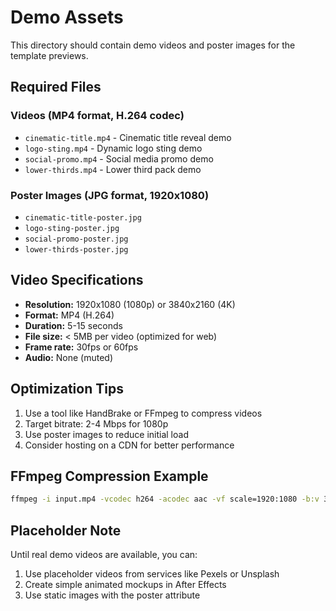 # Demo Assets

This directory should contain demo videos and poster images for the template previews.

## Required Files

### Videos (MP4 format, H.264 codec)
- `cinematic-title.mp4` - Cinematic title reveal demo
- `logo-sting.mp4` - Dynamic logo sting demo
- `social-promo.mp4` - Social media promo demo
- `lower-thirds.mp4` - Lower third pack demo

### Poster Images (JPG format, 1920x1080)
- `cinematic-title-poster.jpg`
- `logo-sting-poster.jpg`
- `social-promo-poster.jpg`
- `lower-thirds-poster.jpg`

## Video Specifications

- **Resolution:** 1920x1080 (1080p) or 3840x2160 (4K)
- **Format:** MP4 (H.264)
- **Duration:** 5-15 seconds
- **File size:** < 5MB per video (optimized for web)
- **Frame rate:** 30fps or 60fps
- **Audio:** None (muted)

## Optimization Tips

1. Use a tool like HandBrake or FFmpeg to compress videos
2. Target bitrate: 2-4 Mbps for 1080p
3. Use poster images to reduce initial load
4. Consider hosting on a CDN for better performance

## FFmpeg Compression Example

```bash
ffmpeg -i input.mp4 -vcodec h264 -acodec aac -vf scale=1920:1080 -b:v 3M -movflags +faststart output.mp4
```

## Placeholder Note

Until real demo videos are available, you can:
1. Use placeholder videos from services like Pexels or Unsplash
2. Create simple animated mockups in After Effects
3. Use static images with the poster attribute
